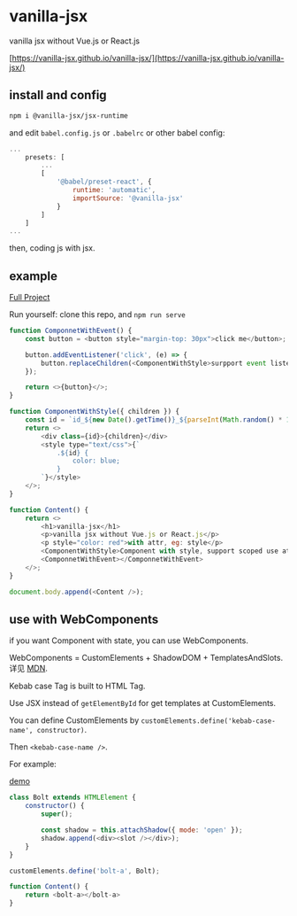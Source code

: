 # vanilla-jsx

vanilla jsx without Vue.js or React.js

[https://vanilla-jsx.github.io/vanilla-jsx/](https://vanilla-jsx.github.io/vanilla-jsx/)

## install and config

```bash
npm i @vanilla-jsx/jsx-runtime
```

and edit `babel.config.js` or `.babelrc` or other babel config:

```js
...
    presets: [
        ...
        [
            '@babel/preset-react', {
                runtime: 'automatic',
                importSource: '@vanilla-jsx'
            }
        ]
    ]
...
```

then, coding js with jsx.

## example

[Full Project](https://github.com/vanilla-jsx/vanilla-jsx/tree/main/packages/website)

Run yourself: clone this repo, and `npm run serve`

```js
function ComponnetWithEvent() {
    const button = <button style="margin-top: 30px">click me</button>;

    button.addEventListener('click', (e) => {
        button.replaceChildren(<ComponentWithStyle>surpport event listener, then do something, eg: replace children </ComponentWithStyle>)
    });

    return <>{button}</>;
}

function ComponentWithStyle({ children }) {
    const id = `id_${new Date().getTime()}_${parseInt(Math.random() * 1000)}`
    return <>
        <div class={id}>{children}</div>
        <style type="text/css">{`
            .${id} {
                color: blue;
            }
        `}</style>
    </>;
}

function Content() {
    return <>
        <h1>vanilla-jsx</h1>
        <p>vanilla jsx without Vue.js or React.js</p>
        <p style="color: red">with attr, eg: style</p>
        <ComponentWithStyle>Component with style, support scoped use attr</ComponentWithStyle>
        <ComponnetWithEvent></ComponnetWithEvent>
    </>;
}

document.body.append(<Content />);
```

## use with WebComponents

if you want Component with state, you can use WebComponents.

WebComponents = CustomElements + ShadowDOM + TemplatesAndSlots. 详见 [MDN](https://developer.mozilla.org/zh-CN/docs/Web/Web_Components).

Kebab case Tag is built to HTML Tag.

Use JSX instead of `getElementById` for get templates at CustomElements.

You can define CustomElements by `customElements.define('kebab-case-name', constructor)`.

Then `<kebab-case-name />`.

For example:

[demo](https://vanilla-jsx.github.io/vanilla-jsx/#/web-components)

```js
class Bolt extends HTMLElement {
    constructor() {
        super();

        const shadow = this.attachShadow({ mode: 'open' });
        shadow.append(<div><slot /></div>);
    }
}

customElements.define('bolt-a', Bolt);

function Content() {
    return <bolt-a></bolt-a>
}
```
